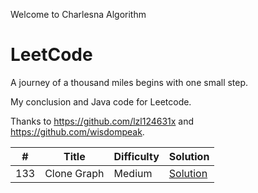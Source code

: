 Welcome to Charlesna Algorithm

# LeetCode

A journey of a thousand miles begins with one small step.

My conclusion and Java code for Leetcode. 

Thanks to https://github.com/lzl124631x and https://github.com/wisdompeak. 


\# | Title | Difficulty | Solution
---|---|---|---
133 | Clone Graph | Medium | [Solution](BFS/133.%20Clone%20Graph)

